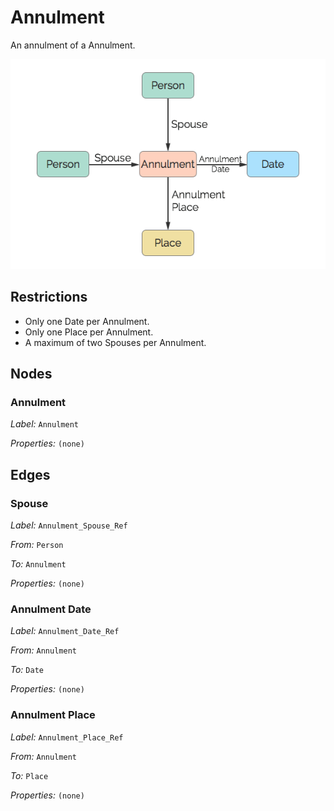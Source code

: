 # Annulment
An annulment of a Annulment.

![](../img/annulment.png)

## Restrictions

* Only one Date per Annulment.
* Only one Place per Annulment.
* A maximum of two Spouses per Annulment.

## Nodes

### Annulment

*Label:* `Annulment`

*Properties:* `(none)`

## Edges

### Spouse

*Label:* `Annulment_Spouse_Ref`

*From:* `Person`

*To:* `Annulment`

*Properties:* `(none)`

### Annulment Date

*Label:* `Annulment_Date_Ref`

*From:* `Annulment`

*To:* `Date`

*Properties:* `(none)`

### Annulment Place

*Label:* `Annulment_Place_Ref`

*From:* `Annulment`

*To:* `Place`

*Properties:* `(none)`